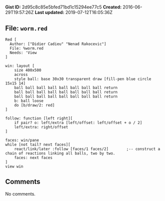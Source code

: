 # 

**Gist ID:** 2d95c8c85e5bfed71bd1c15294ee77c5
**Created:** 2016-06-29T19:57:26Z
**Last updated:** 2019-07-12T16:05:36Z

## File: `worm.red`

```Red
Red [
  Author: ["Didier Cadieu" "Nenad Rakocevic"]
  File: %worm.red
  Needs: 'View
]

win: layout [
    size 400x500
    across
    style ball: base 30x30 transparent draw [fill-pen blue circle 15x15 14]
    ball ball ball ball ball ball ball ball return
    ball ball ball ball ball ball ball ball return
    ball ball ball ball ball ball ball ball return
    b: ball loose
    do [b/draw/2: red]
]

follow: function [left right][
    if pair? o: left/extra [left/offset: left/offset + o / 2]
    left/extra: right/offset
]

faces: win/pane
while [not tail? next faces][
    react/link/later :follow [faces/1 faces/2]        ;-- construct a chain of reactions linking all balls, two by two.
    faces: next faces
]
view win
```

## Comments

No comments.
